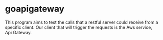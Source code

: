 # goapigateway
This program aims to test the calls that a restful server could receive from a specific client. Our client that will trigger the requests is the Aws service, Api Gateway.
